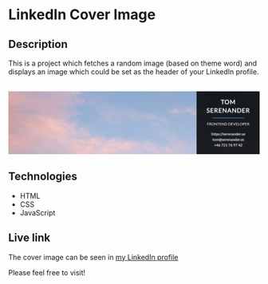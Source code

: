 # LinkedIn Cover Image

## Description
This is a project which fetches a random image (based on theme word) and displays an image which could be set as the header of your LinkedIn profile.
  
<br/>
<img src="cover-image.png" alt="Screenshot." width="800px"/>

## Technologies
- HTML
- CSS
- JavaScript

## Live link
The cover image can be seen in 
[my LinkedIn profile](https://www.linkedin.com/in/tom-serenander/)

Please feel free to visit!
